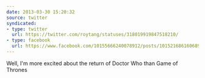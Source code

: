 ```yaml
---
date: 2013-03-30 15:20:32
source: twitter
syndicated:
- type: twitter
  url: https://twitter.com/roytang/statuses/318019919847518210/
- type: facebook
  url: https://www.facebook.com/10155666240078912/posts/10152168616068912
---
```


Well, I'm more excited about the return of Doctor Who than Game of Thrones
